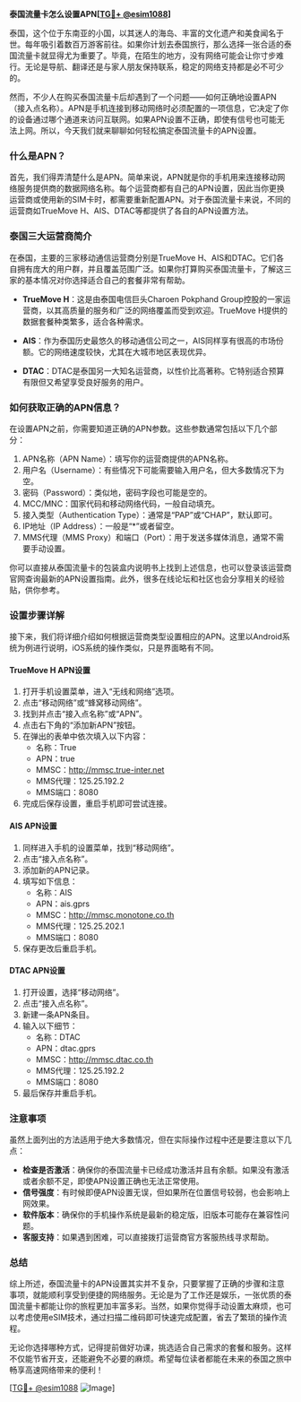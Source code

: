 **泰国流量卡怎么设置APN[[TG💪+ @esim1088](https://t.me/s/esim1088)]**

泰国，这个位于东南亚的小国，以其迷人的海岛、丰富的文化遗产和美食闻名于世。每年吸引着数百万游客前往。如果你计划去泰国旅行，那么选择一张合适的泰国流量卡就显得尤为重要了。毕竟，在陌生的地方，没有网络可能会让你寸步难行。无论是导航、翻译还是与家人朋友保持联系，稳定的网络支持都是必不可少的。

然而，不少人在购买泰国流量卡后却遇到了一个问题——如何正确地设置APN（接入点名称）。APN是手机连接到移动网络时必须配置的一项信息，它决定了你的设备通过哪个通道来访问互联网。如果APN设置不正确，即使有信号也可能无法上网。所以，今天我们就来聊聊如何轻松搞定泰国流量卡的APN设置。

### 什么是APN？

首先，我们得弄清楚什么是APN。简单来说，APN就是你的手机用来连接移动网络服务提供商的数据网络名称。每个运营商都有自己的APN设置，因此当你更换运营商或使用新的SIM卡时，都需要重新配置APN。对于泰国流量卡来说，不同的运营商如TrueMove H、AIS、DTAC等都提供了各自的APN设置方法。

### 泰国三大运营商简介

在泰国，主要的三家移动通信运营商分别是TrueMove H、AIS和DTAC。它们各自拥有庞大的用户群，并且覆盖范围广泛。如果你打算购买泰国流量卡，了解这三家的基本情况对你选择适合自己的套餐非常有帮助。

- **TrueMove H**：这是由泰国电信巨头Charoen Pokphand Group控股的一家运营商，以其高质量的服务和广泛的网络覆盖而受到欢迎。TrueMove H提供的数据套餐种类繁多，适合各种需求。
  
- **AIS**：作为泰国历史最悠久的移动通信公司之一，AIS同样享有很高的市场份额。它的网络速度较快，尤其在大城市地区表现优异。

- **DTAC**：DTAC是泰国另一大知名运营商，以性价比高著称。它特别适合预算有限但又希望享受良好服务的用户。

### 如何获取正确的APN信息？

在设置APN之前，你需要知道正确的APN参数。这些参数通常包括以下几个部分：

1. APN名称（APN Name）：填写你的运营商提供的APN名称。
2. 用户名（Username）：有些情况下可能需要输入用户名，但大多数情况下为空。
3. 密码（Password）：类似地，密码字段也可能是空的。
4. MCC/MNC：国家代码和移动网络代码，一般自动填充。
5. 接入类型（Authentication Type）：通常是“PAP”或“CHAP”，默认即可。
6. IP地址（IP Address）：一般是“*”或者留空。
7. MMS代理（MMS Proxy）和端口（Port）：用于发送多媒体消息，通常不需要手动设置。

你可以直接从泰国流量卡的包装盒内说明书上找到上述信息，也可以登录该运营商官网查询最新的APN设置指南。此外，很多在线论坛和社区也会分享相关的经验贴，供你参考。

### 设置步骤详解

接下来，我们将详细介绍如何根据运营商类型设置相应的APN。这里以Android系统为例进行说明，iOS系统的操作类似，只是界面略有不同。

#### TrueMove H APN设置

1. 打开手机设置菜单，进入“无线和网络”选项。
2. 点击“移动网络”或“蜂窝移动网络”。
3. 找到并点击“接入点名称”或“APN”。
4. 点击右下角的“添加新APN”按钮。
5. 在弹出的表单中依次填入以下内容：
   - 名称：True
   - APN：true
   - MMSC：http://mmsc.true-inter.net
   - MMS代理：125.25.192.2
   - MMS端口：8080
6. 完成后保存设置，重启手机即可尝试连接。

#### AIS APN设置

1. 同样进入手机的设置菜单，找到“移动网络”。
2. 点击“接入点名称”。
3. 添加新的APN记录。
4. 填写如下信息：
   - 名称：AIS
   - APN：ais.gprs
   - MMSC：http://mmsc.monotone.co.th
   - MMS代理：125.25.202.1
   - MMS端口：8080
5. 保存更改后重启手机。

#### DTAC APN设置

1. 打开设置，选择“移动网络”。
2. 点击“接入点名称”。
3. 新建一条APN条目。
4. 输入以下细节：
   - 名称：DTAC
   - APN：dtac.gprs
   - MMSC：http://mmsc.dtac.co.th
   - MMS代理：125.25.192.2
   - MMS端口：8080
5. 最后保存并重启手机。

### 注意事项

虽然上面列出的方法适用于绝大多数情况，但在实际操作过程中还是要注意以下几点：

- **检查是否激活**：确保你的泰国流量卡已经成功激活并且有余额。如果没有激活或者余额不足，即使APN设置正确也无法正常使用。
- **信号强度**：有时候即便APN设置无误，但如果所在位置信号较弱，也会影响上网效果。
- **软件版本**：确保你的手机操作系统是最新的稳定版，旧版本可能存在兼容性问题。
- **客服支持**：如果遇到困难，可以直接拨打运营商官方客服热线寻求帮助。

### 总结

综上所述，泰国流量卡的APN设置其实并不复杂，只要掌握了正确的步骤和注意事项，就能顺利享受到便捷的网络服务。无论是为了工作还是娱乐，一张优质的泰国流量卡都能让你的旅程更加丰富多彩。当然，如果你觉得手动设置太麻烦，也可以考虑使用eSIM技术，通过扫描二维码即可快速完成配置，省去了繁琐的操作流程。

无论你选择哪种方式，记得提前做好功课，挑选适合自己需求的套餐和服务。这样不仅能节省开支，还能避免不必要的麻烦。希望每位读者都能在未来的泰国之旅中畅享高速网络带来的便利！

[[TG💪+ @esim1088](https://t.me/s/esim1088) ![Image](https://i.postimg.cc/4NQfJmqS/Snipaste-2025-05-13-00-14-12.png)]